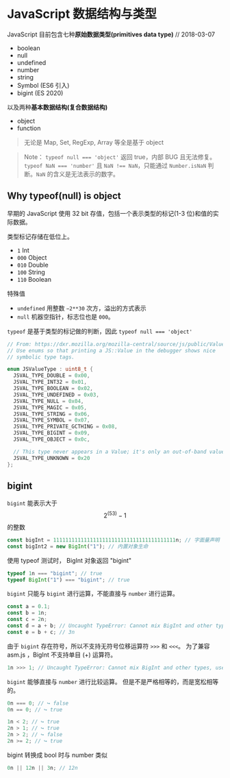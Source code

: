 # JavaScript 数据结构与类型

JavaScript 目前包含七种**原始数据类型\(primitives data type\)** // 2018-03-07

- boolean
- null
- undefined
- number
- string
- Symbol \(ES6 引入\)
- bigint \(ES 2020\)

以及两种**基本数据结构\(复合数据结构\)**

- object
- function

> 无论是 Map, Set, RegExp, Array 等全是基于 object

> Note：
> `typeof null === 'object'` 返回 true，内部 BUG 且无法修复。
> `typeof NaN === 'number'` 且 `NaN !== NaN`，只能通过 `Number.isNaN` 判断。`NaN` 的含义是无法表示的数字。

## Why typeof(null) is object

早期的 JavaScript 使用 32 bit 存值，包括一个表示类型的标记(1-3 位)和值的实际数据。

类型标记存储在低位上。

- `1` Int
- `000` Object
- `010` Double
- `100` String
- `110` Boolean

特殊值

- `undefined` 用整数 `−2**30` 次方，溢出的方式表示
- `null` 机器空指针，标志位也是 `000`。

`typeof` 是基于类型的标记做的判断，因此 `typeof null === 'object'`

```C++
// From: https://dxr.mozilla.org/mozilla-central/source/js/public/Value.h#57
// Use enums so that printing a JS::Value in the debugger shows nice
// symbolic type tags.

enum JSValueType : uint8_t {
  JSVAL_TYPE_DOUBLE = 0x00,
  JSVAL_TYPE_INT32 = 0x01,
  JSVAL_TYPE_BOOLEAN = 0x02,
  JSVAL_TYPE_UNDEFINED = 0x03,
  JSVAL_TYPE_NULL = 0x04,
  JSVAL_TYPE_MAGIC = 0x05,
  JSVAL_TYPE_STRING = 0x06,
  JSVAL_TYPE_SYMBOL = 0x07,
  JSVAL_TYPE_PRIVATE_GCTHING = 0x08,
  JSVAL_TYPE_BIGINT = 0x09,
  JSVAL_TYPE_OBJECT = 0x0c,

  // This type never appears in a Value; it's only an out-of-band value.
  JSVAL_TYPE_UNKNOWN = 0x20
};
```

## bigint

`bigint` 能表示大于 $$ 2^(53) - 1 $$ 的整数

```js
const bigInt = 1111111111111111111111111111111111111111n; // 字面量声明
const bigInt2 = new BigInt("1"); // 内置对象生命
```

使用 typeof 测试时， BigInt 对象返回 "bigint"

```js
typeof 1n === "bigint"; // true
typeof BigInt("1") === "bigint"; // true
```

`bigint` 只能与 `bigint` 进行运算，不能直接与 `number` 进行运算。

```js
const a = 0.1;
const b = 1n;
const c = 2n;
const d = a + b; // Uncaught TypeError: Cannot mix BigInt and other types, use explicit conversions
const e = b + c; // 3n
```

由于 `bigint` 存在符号，所以不支持无符号位移运算符 `>>>` 和 `<<<`。
为了兼容 asm.js ，BigInt 不支持单目 (+) 运算符。

```js
1n >>> 1; // Uncaught TypeError: Cannot mix BigInt and other types, use explicit conversions at <anonymous>:1:4
```

`bigint` 能够直接与 `number` 进行比较运算。
但是不是严格相等的，而是宽松相等的。

```js
0n === 0; // ↪ false
0n == 0; // ↪ true

1n < 2; // ↪ true
2n > 1; // ↪ true
2n > 2; // ↪ false
2n >= 2; // ↪ true
```

bigint 转换成 bool 时与 number 类似

```js
0n || 12n || 3n; // 12n
```
